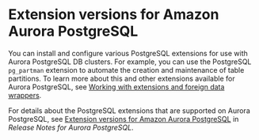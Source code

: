 # Extension versions for Amazon Aurora PostgreSQL<a name="AuroraPostgreSQL.Extensions"></a>

You can install and configure various PostgreSQL extensions for use with Aurora PostgreSQL DB clusters\. For example, you can use the PostgreSQL `pg_partman` extension to automate the creation and maintenance of table partitions\. To learn more about this and other extensions available for Aurora PostgreSQL, see [Working with extensions and foreign data wrappers](Appendix.PostgreSQL.CommonDBATasks.md)\.

For details about the PostgreSQL extensions that are supported on Aurora PostgreSQL, see [Extension versions for Amazon Aurora PostgreSQL](https://docs.aws.amazon.com/AmazonRDS/latest/AuroraPostgreSQLReleaseNotes/AuroraPostgreSQL.Extensions.html) in *Release Notes for Aurora PostgreSQL*\.